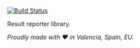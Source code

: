 [![Build Status](https://travis-ci.org/justojs/justo-reporter.svg)](https://travis-ci.org/justojs/justo-reporter)

Result reporter library.

*Proudly made with ♥ in Valencia, Spain, EU.*
